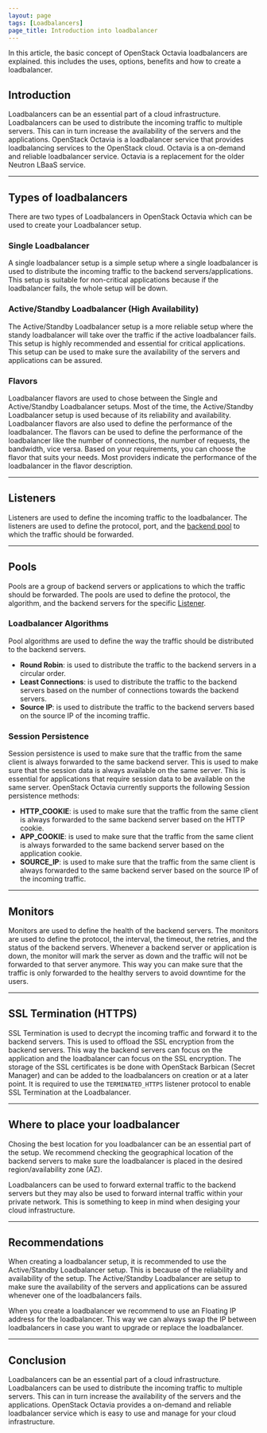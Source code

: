 ```yaml
---
layout: page
tags: [Loadbalancers]
page_title: Introduction into loadbalancer 
---
```


In this article, the basic concept of OpenStack Octavia loadbalancers are explained. this includes
the uses, options, benefits and how to create a loadbalancer.

## Introduction
Loadbalancers can be an essential part of a cloud infrastructure. Loadbalancers can be used to
distribute the incoming traffic to multiple servers. This can in turn increase the availability of
the servers and the applications. OpenStack Octavia is a loadbalancer service that provides
loadbalancing services to the OpenStack cloud. Octavia is a on-demand and reliable
loadbalancer service. Octavia is a replacement for the older Neutron LBaaS service.

---

## Types of loadbalancers
There are two types of Loadbalancers in OpenStack Octavia which can be used to create your
Loadbalancer setup.

### Single Loadbalancer
A single loadbalancer setup is a simple setup where a single loadbalancer is used to distribute the
incoming traffic to the backend servers/applications. This setup is suitable for non-critical
applications because if the loadbalancer fails, the whole setup will be down.

### Active/Standby Loadbalancer (High Availability)
The Active/Standby Loadbalancer setup is a more reliable setup where the standy loadbalancer will
take over the traffic if the active loadbalancer fails. This setup is highly recommended and
essential for critical applications. This setup can be used to make sure the availability of the
servers and applications can be assured.

### Flavors
Loadbalancer flavors are used to chose between the Single and Active/Standby Loadbalancer
setups. Most of the time, the Active/Standby Loadbalancer setup is used because of its reliability
and availability. Loadbalancer flavors are also used to define the performance of the loadbalancer.
The flavors can be used to define the performance of the loadbalancer like the number of
connections, the number of requests, the bandwidth, vice versa. Based on your requirements, you can
choose the flavor that suits your needs. Most providers indicate the performance of the loadbalancer
in the flavor description.

---

## Listeners
Listeners are used to define the incoming traffic to the loadbalancer. The listeners are used to
define the protocol, port, and the [backend pool](#pools) to which the traffic should be forwarded.

---

## Pools
Pools are a group of backend servers or applications to which the traffic should
be forwarded. The pools are used to define the protocol, the algorithm, and the backend servers for
the specific [Listener](#listeners).

### Loadbalancer Algorithms
Pool algorithms are used to define the way the traffic should be distributed to the backend servers.
- **Round Robin**: is used to distribute the traffic to the backend servers in a circular order.   
- **Least Connections**: is used to distribute the traffic to the backend servers based on the
number of connections towards the backend servers.  
- **Source IP**: is used to distribute the traffic to the backend servers based on the source IP of
the incoming traffic.  

### Session Persistence
Session persistence is used to make sure that the traffic from the same client is always forwarded
to the same backend server. This is used to make sure that the session data is always available on
the same server. This is essential for applications that require session data to be available on the
same server. OpenStack Octavia currently supports the following Session persistence methods:
- **HTTP_COOKIE**: is used to make sure that the traffic from the same client is always forwarded to
the same backend server based on the HTTP cookie.  
- **APP_COOKIE**: is used to make sure that the traffic from the same client is always forwarded to
the same backend server based on the application cookie.  
- **SOURCE_IP**: is used to make sure that the traffic from the same client is always forwarded to
the same backend server based on the source IP of the incoming traffic.  

---

## Monitors
Monitors are used to define the health of the backend servers. The monitors are used to define the
protocol, the interval, the timeout, the retries, and the status of the backend servers. Whenever a
backend server or application is down, the monitor will mark the server as down and the traffic will
not be forwarded to that server anymore. This way you can make sure that the traffic is only
forwarded to the healthy servers to avoid downtime for the users.

---

## SSL Termination (HTTPS)
SSL Termination is used to decrypt the incoming traffic and forward it to the backend servers. This
is used to offload the SSL encryption from the backend servers. This way the backend servers can
focus on the application and the loadbalancer can focus on the SSL encryption. The storage of the
SSL certificates is be done with OpenStack Barbican (Secret Manager) and can be added to the
loadbalancers on creation or at a later point. It is required to use the `TERMINATED_HTTPS` listener 
protocol to enable SSL Termination at the Loadbalancer.

---

## Where to place your loadbalancer
Chosing the best location for you loadbalancer can be an essential part of the setup. We recommend
checking the geographical location of the backend servers to make sure the loadbalancer is placed in
the desired region/availability zone (AZ).

Loadbalancers can be used to forward external traffic to the backend servers but they may also be
used to forward internal traffic within your private network. This is something to keep in mind when
 desiging your cloud infrastructure.

---

## Recommendations
When creating a loadbalancer setup, it is recommended to use the Active/Standby Loadbalancer setup.
This is because of the reliability and availability of the setup. The Active/Standby Loadbalancer
are setup to make sure the availability of the servers and applications can be assured whenever one
of the loadbalancers fails.

When you create a loadbalancer we recommend to use an Floating IP address for the loadbalancer.
This way we can always swap the IP between loadbalancers in case you want to upgrade or replace the
loadbalancer.

---

## Conclusion
Loadbalancers can be an essential part of a cloud infrastructure. Loadbalancers can be used to
distribute the incoming traffic to multiple servers. This can in turn increase the availability of
the servers and the applications. OpenStack Octavia provides a on-demand and reliable
loadbalancer service which is easy to use and manage for your cloud infrastructure.
